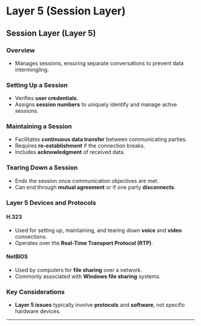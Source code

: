 # Layer 5 (Session Layer)

## Session Layer (Layer 5)

### Overview

- Manages sessions, ensuring separate conversations to prevent data intermingling.

### Setting Up a Session

- Verifies **user credentials**.
- Assigns **session numbers** to uniquely identify and manage active sessions.

### Maintaining a Session

- Facilitates **continuous data transfer** between communicating parties.
- Requires **re-establishment** if the connection breaks.
- Includes **acknowledgment** of received data.

### Tearing Down a Session

- Ends the session once communication objectives are met.
- Can end through **mutual agreement** or if one party **disconnects**.

### Layer 5 Devices and Protocols

#### **H.323**

- Used for setting up, maintaining, and tearing down **voice** and **video** connections.
- Operates over the **Real-Time Transport Protocol (RTP)**.

#### **NetBIOS**

- Used by computers for **file sharing** over a network.
- Commonly associated with **Windows file sharing** systems.

### Key Considerations

- **Layer 5 issues** typically involve **protocols** and **software**, not specific hardware devices.

---